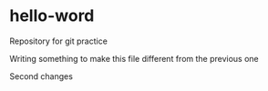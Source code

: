 # hello-word
Repository for git practice

Writing something to make this file different from the previous one

Second changes
